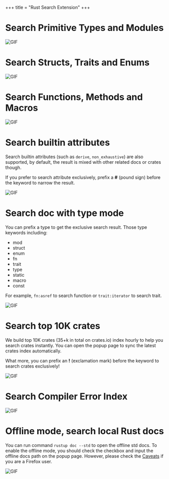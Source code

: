 +++
title = "Rust Search Extension"
+++


# Search Primitive Types and Modules

![GIF](/primary-module.gif)

# Search Structs, Traits and Enums

![GIF](/struct-traits.gif)

# Search Functions, Methods and Macros

![GIF](/function-macros.gif)

# Search builtin attributes

Search builtin attributes (such as `derive`, `non_exhaustive`) are also supported, 
by default, the result is mixed with other related docs or crates though. 

If you prefer to search attribute exclusively, prefix a **#** (pound sign) before the keyword to narrow the result.

![GIF](/search-attributes.gif)

# Search doc with type mode

You can prefix a type to get the exclusive search result. Those type keywords including:
- mod
- struct
- enum
- fn
- trait
- type
- static
- macro
- const

For example, `fn:asref` to search function or `trait:iterator` to search trait.

![GIF](/type-mode.gif)

# Search top 10K crates

We build top 10K crates (35+k in total on crates.io) index hourly to help you search crates instantly. 
You can open the popup page to sync the latest crates index automatically. 

What more, you can prefix an **!** (exclamation mark) before the keyword to search crates exclusively!

![GIF](/search-crates.gif)

# Search Compiler Error Index

![GIF](/error-index.gif)

# Offline mode, search local Rust docs

You can run command `rustup doc --std` to open the offline std docs. 
To enable the offline mode, you should check the checkbox and input the offline docs path on the popup page. 
However, please check the [Caveats](/how-it-works/#caveats) if you are a Firefox user.  

![GIF](/offline-mode.gif)

